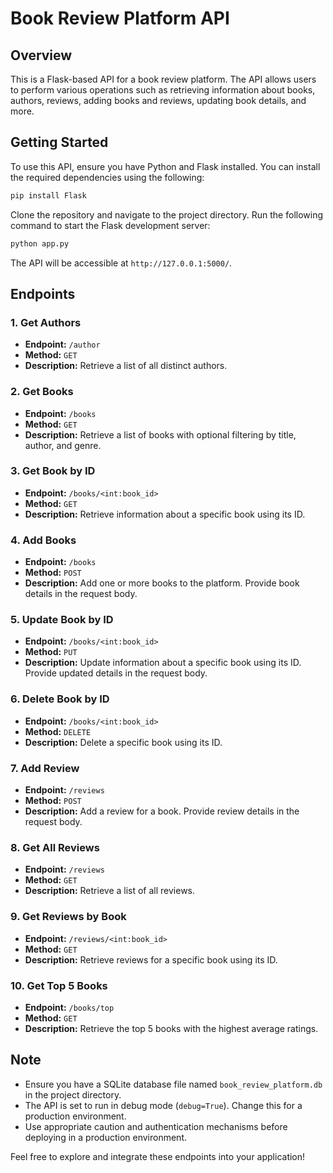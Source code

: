 # Book Review Platform API

## Overview

This is a Flask-based API for a book review platform. The API allows users to perform various operations such as retrieving information about books, authors, reviews, adding books and reviews, updating book details, and more.

## Getting Started

To use this API, ensure you have Python and Flask installed. You can install the required dependencies using the following:

```bash
pip install Flask
```

Clone the repository and navigate to the project directory. Run the following command to start the Flask development server:

```bash
python app.py
```

The API will be accessible at `http://127.0.0.1:5000/`.

## Endpoints

### 1. Get Authors

- **Endpoint:** `/author`
- **Method:** `GET`
- **Description:** Retrieve a list of all distinct authors.

### 2. Get Books

- **Endpoint:** `/books`
- **Method:** `GET`
- **Description:** Retrieve a list of books with optional filtering by title, author, and genre.

### 3. Get Book by ID

- **Endpoint:** `/books/<int:book_id>`
- **Method:** `GET`
- **Description:** Retrieve information about a specific book using its ID.

### 4. Add Books

- **Endpoint:** `/books`
- **Method:** `POST`
- **Description:** Add one or more books to the platform. Provide book details in the request body.

### 5. Update Book by ID

- **Endpoint:** `/books/<int:book_id>`
- **Method:** `PUT`
- **Description:** Update information about a specific book using its ID. Provide updated details in the request body.

### 6. Delete Book by ID

- **Endpoint:** `/books/<int:book_id>`
- **Method:** `DELETE`
- **Description:** Delete a specific book using its ID.

### 7. Add Review

- **Endpoint:** `/reviews`
- **Method:** `POST`
- **Description:** Add a review for a book. Provide review details in the request body.

### 8. Get All Reviews

- **Endpoint:** `/reviews`
- **Method:** `GET`
- **Description:** Retrieve a list of all reviews.

### 9. Get Reviews by Book

- **Endpoint:** `/reviews/<int:book_id>`
- **Method:** `GET`
- **Description:** Retrieve reviews for a specific book using its ID.

### 10. Get Top 5 Books

- **Endpoint:** `/books/top`
- **Method:** `GET`
- **Description:** Retrieve the top 5 books with the highest average ratings.

## Note

- Ensure you have a SQLite database file named `book_review_platform.db` in the project directory.
- The API is set to run in debug mode (`debug=True`). Change this for a production environment.
- Use appropriate caution and authentication mechanisms before deploying in a production environment.

Feel free to explore and integrate these endpoints into your application!
